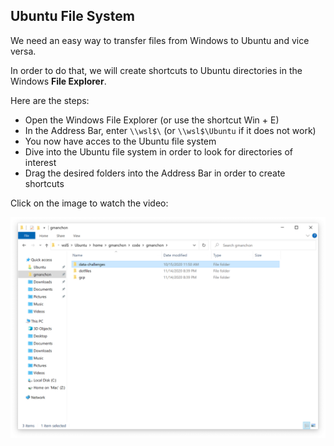 
## Ubuntu File System

We need an easy way to transfer files from Windows to Ubuntu and vice versa.

In order to do that, we will create shortcuts to Ubuntu directories in the Windows **File Explorer**.

Here are the steps:

- Open the Windows File Explorer (or use the shortcut Win + E)
- In the Address Bar, enter `\\wsl$\` (or `\\wsl$\Ubuntu` if it does not work)
- You now have acces to the Ubuntu file system
- Dive into the Ubuntu file system in order to look for directories of interest
- Drag the desired folders into the Address Bar in order to create shortcuts

Click on the image to watch the video:

[![Watch the video](images/wsl_file_system.png)](https://github.com/lewagon/data-setup/blob/wsl-ubuntu-file-system-shortcut/images/wsl_ubuntu_shortcut.mp4?raw=true)
